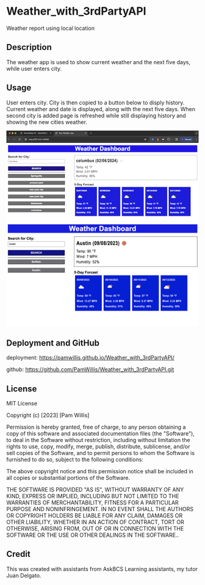 # Weather_with_3rdPartyAPI
Weather report using local location

## Description

The weather app is used to show current weather and the next five days, while user enters city.

## Usage

User enters city. City is then copied to a button below to disply history. Current weather and date is displayed, along with the next five days. When second city is added page is refreshed while still displaying history and showing the new cities weather.

![MockUp](./assets/img/Weather_display.png)
![MockUp](./assets/img/history.png)

## Deployment and GitHub

deployment:  https://pamwillis.github.io/Weather_with_3rdPartyAPI/

github: https://github.com/PamWillis/Weather_with_3rdPartyAPI.git

## License

MIT License

Copyright (c) [2023] [Pam Willis]

Permission is hereby granted, free of charge, to any person obtaining a copy
of this software and associated documentation files (the "Software"), to deal
in the Software without restriction, including without limitation the rights
to use, copy, modify, merge, publish, distribute, sublicense, and/or sell
copies of the Software, and to permit persons to whom the Software is
furnished to do so, subject to the following conditions:

The above copyright notice and this permission notice shall be included in all
copies or substantial portions of the Software.

THE SOFTWARE IS PROVIDED "AS IS", WITHOUT WARRANTY OF ANY KIND, EXPRESS OR
IMPLIED, INCLUDING BUT NOT LIMITED TO THE WARRANTIES OF MERCHANTABILITY,
FITNESS FOR A PARTICULAR PURPOSE AND NONINFRINGEMENT. IN NO EVENT SHALL THE
AUTHORS OR COPYRIGHT HOLDERS BE LIABLE FOR ANY CLAIM, DAMAGES OR OTHER
LIABILITY, WHETHER IN AN ACTION OF CONTRACT, TORT OR OTHERWISE, ARISING FROM,
OUT OF OR IN CONNECTION WITH THE SOFTWARE OR THE USE OR OTHER DEALINGS IN THE
SOFTWARE..

## Credit
This was created with assistants from AskBCS Learning assistants, my tutor Juan Delgato.
